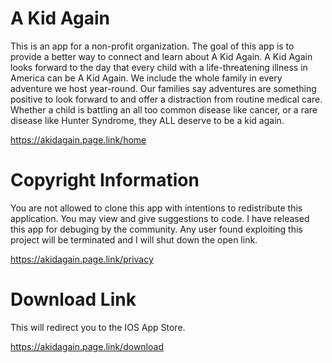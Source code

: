 # A Kid Again

This is an app for a non-profit organization. The goal of this app is to provide a better way to connect and learn about A Kid Again. A Kid Again looks forward to the day that every child with a life-threatening illness in America can be A Kid Again. We include the whole family in every adventure we host year-round. Our families say adventures are something positive to look forward to and offer a distraction from routine medical care. Whether a child is battling an all too common disease like cancer, or a rare disease like Hunter Syndrome, they ALL deserve to be a kid again.

https://akidagain.page.link/home

# Copyright Information

You are not allowed to clone this app with intentions to redistribute this application. You may view and give suggestions to code. I have released this app for debuging by the community. Any user found exploiting this project will be terminated and I will shut down the open link.

https://akidagain.page.link/privacy

# Download Link
This will redirect you to the IOS App Store.

https://akidagain.page.link/download


